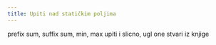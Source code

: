 ```yaml
---
title: Upiti nad statičkim poljima
---
```


prefix sum, suffix sum, min, max upiti i slicno, ugl one stvari iz knjige
